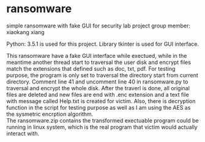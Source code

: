 # ransomware
simple ransomware with fake GUI for security lab project
group member: xiaokang xiang

Python: 3.5.1 is used for this project. Library tkinter is used for GUI interface.

This ransomware have a fake GUI interface while exectued, while in the meantime another thread start to traversal the user disk and encrypt files match the extensions that defined such as doc, txt, pdf. For testing purpose, the program is only set to traversal the directory start from current directory. Comment line 41 and uncomment line 40 in ransomware.py to traversal and encrypt the whole disk. After the traverl is done, all original files are deleted and new files are end with .enc extension and a text file with message called Help.txt is created for victim. Also, there is decryption function in the script for testing purpose as well as I am using the AES as the sysmetric encrption algorithm.  
The ransomware.zip contains the transformed exectuable program could be running in linux system, which is the real 
program that victim would actually interact with. 
